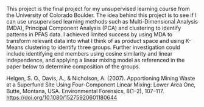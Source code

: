 This project is the final project for my unsupervised learning course from the University of Colorado Boulder. The idea behind this project is to see if I can use unsupervised learning methods such as Multi-Dimensional Analysis (MDA), Principal Component Analysis (PCA) and clustering to identify patterns in PFAS data. I achieved limited success by using MDA to transform relevant data into what I think of as product space and using K-Means clustering to identify three groups. Further investigation could include identifying end members using cosine similarity and linear independence, and applying a linear mixing model as referenced in the paper below to determine composition of the groups.

Helgen, S. O., Davis, A., & Nicholson, A. (2007). Apportioning Mining Waste at a Superfund Site Using Four-Component Linear Mixing: Lower Area One, Butte, Montana, USA. Environmental Forensics, 8(1–2), 107–117. https://doi.org/10.1080/15275920601180644

